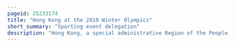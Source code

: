```yaml
---
pageid: 25233174
title: "Hong Kong at the 2010 Winter Olympics"
short_summary: "Sporting event delegation"
description: "Hong Kong, a special administrative Region of the People's Republic of China, sent a Delegation to compete at the 2010 Winter Olympics in Vancouver, British Columbia, Canada from 12–28 February 2010. The delegation competed under the name 'Hong Kong, China' . This was the third Appearance of the Sar at a Winter Olympics and the Delegation consisted of a single Speed Skater Han Yueshuang on the short Track. Han's best Performance was 24th in the Women's 500 Metres."
---
```

